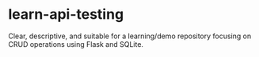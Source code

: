 # learn-api-testing
Clear, descriptive, and suitable for a learning/demo repository focusing on CRUD operations using Flask and SQLite.
